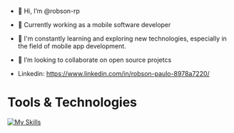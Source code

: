 - 👋 Hi, I’m @robson-rp
- 💼 Currently working as a mobile software developer
- 🌱 I'm constantly learning and exploring new technologies, especially in the field of mobile app development.
- 💞️ I’m looking to collaborate on open source projetcs

- Linkedin: https://www.linkedin.com/in/robson-paulo-8978a7220/

# Tools & Technologies

[![My Skills](https://skillicons.dev/icons?i=flutter,dart,nodejs,js,ts,laravel,php,git,mysql,postgres,supabase,firebase,figma,github,vscode,idea&perline=10)](https://skillicons.dev)

<!---
robson-rp/robson-rp is a ✨ special ✨ repository because its `README.md` (this file) appears on your GitHub profile.
You can click the Preview link to take a look at your changes.
--->
